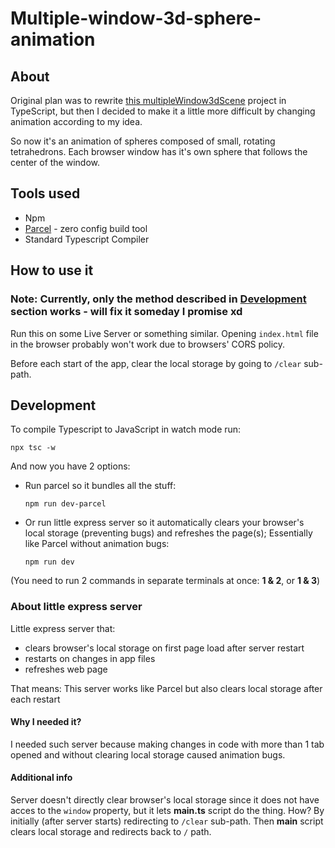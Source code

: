 # Multiple-window-3d-sphere-animation

## About

Original plan was to rewrite [this multipleWindow3dScene](https://github.com/bgstaal/multipleWindow3dScene) project in TypeScript, but then I decided to make it a little more difficult by changing animation according to my idea.

So now it's an animation of spheres composed of small, rotating tetrahedrons. Each browser window has it's own sphere that follows the center of the window.

## Tools used

* Npm
* [Parcel](https://parceljs.org/) - zero config build tool  
* Standard Typescript Compiler

## How to use it

### Note: Currently, only the method described in [Development](#development) section works - will fix it someday I promise xd

Run this on some Live Server or something similar. Opening `index.html` file in the browser probably won't work due to browsers' CORS policy.  

Before each start of the app, clear the local storage by going to `/clear` sub-path.  

## Development

To compile Typescript to JavaScript in watch mode run:

`npx tsc -w`

And now you have 2 options:

* Run parcel so it bundles all the stuff:

    `npm run dev-parcel`

* Or run little express server so it automatically clears your browser's local storage (preventing bugs) and refreshes the page(s); Essentially like Parcel without animation bugs:

    `npm run dev`

(You need to run 2 commands in separate terminals at once: **1 & 2**, or **1 & 3**)

### About little express server

Little express server that:

* clears browser's local storage on first page load after server restart
* restarts on changes in app files
* refreshes web page

That means:
This server works like Parcel but also clears local storage after each restart

#### Why I needed it?

I needed such server because making changes in code with more than 1 tab opened and without clearing local storage caused animation bugs.

#### Additional info

Server doesn't directly clear browser's local storage since it does not have
acces to the `window` property, but it lets **main.ts** script do the thing.
How? By initially (after server starts) redirecting to `/clear` sub-path.
Then **main** script clears local storage and redirects back to `/` path.
